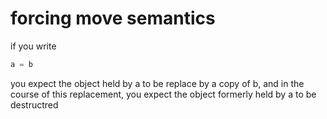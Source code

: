  forcing move semantics
 ======================

 if you write 

 ```c++
 a = b
 ```

 you expect the object held by a to be replace by a copy of b, and in
 the course of this replacement, you expect the object formerly held
 by a to be destructred

